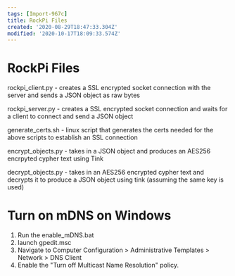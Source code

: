 ```yaml
---
tags: [Import-967c]
title: RockPi Files
created: '2020-08-29T18:47:33.304Z'
modified: '2020-10-17T18:09:33.574Z'
---
```


# RockPi Files
rockpi_client.py - creates a SSL encrypted socket connection with the server and sends a JSON object as raw bytes

rockpi_server.py - creates a SSL encrypted socket connection and waits for a client to connect and send a JSON object

generate_certs.sh - linux script that generates the certs needed for the above scripts to establish an SSL connection

encrypt_objects.py - takes in a JSON object and produces an AES256 encrpyted cypher text using Tink

decrypt_objects.py - takes in an AES256 encrypted cypher text and decrypts it to produce a JSON object using tink (assuming the same key is used)

# Turn on mDNS on Windows
1. Run the enable_mDNS.bat
2. launch gpedit.msc
3. Navigate to Computer Configuration > Administrative Templates > Network > DNS Client
4. Enable the "Turn off Multicast Name Resolution" policy.
